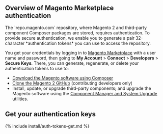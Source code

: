 
<div markdown="1">

<h2 id="auth-overview">Overview of Magento Marketplace authentication</h2>
The `repo.magento.com` repository, where Magento 2 and third-party component Composer packages are stored, requires authentication. To provide secure authentication, we enable you to generate a pair 32-character *authentication tokens* you can use to access the repository.

You get your credentials by logging in to <a href="https://marketplace.magento.com" target="_blank">Magento Marketplace</a> with a user name and password, then going to **My Account** > **Connect** > **Developers** > **Secure Keys**. There, you can generate, regenerate, or delete your authentication tokens to use to:

*	<a href="{{ site.gdeurl }}install-gde/prereq/integrator_install.html">Download the Magento software using Composer</a>
*	<a href="{{ site.gdeurl }}install-gde/prereq/dev_install.html">Clone the Magento 2 GitHub</a> (contributing developers only)
*	Install, update, or upgrade third-party components; and upgrade the Magento software using the <a href="{{ site.gdeurl }}comp-mgr/bk-compman-upgrade-guide.html">Component Manager and System Upgrade</a> utilities.

<h2 id="auth-get">Get your authentication keys</h2>
{% include install/auth-tokens-get.md %}